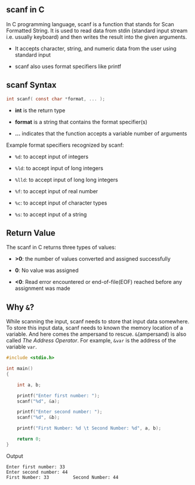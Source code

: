 ## scanf in C

In C programming language, scanf is a function that stands for Scan Formatted String. It is used to read data from stdin (standard input stream i.e. usually keyboard) and then writes the result into the given arguments.

- It accepts character, string, and numeric data from the user using standard input

- scanf also uses format specifiers like printf

## scanf Syntax

```c
int scanf( const char *format, ... );
```

- **int** is the return type

- **format** is a string that contains the format specifier(s)

- **...** indicates that the function accepts a variable number of arguments

Example format specifiers recognized by scanf:

- `%d`: to accept input of integers

- `%ld`: to accept input of long integers

- `%lld`: to accept input of long long integers

- `%f`: to accept input of real number

- `%c`: to accept input of character types

- `%s`: to accept input of a string

## Return Value

The scanf in C returns three types of values:

- **>0**: the number of values converted and assigned successfully

- **0**: No value was assigned

- **<0**: Read error encountered or end-of-file(EOF) reached before any assignment was made

## Why `&`?

While scanning the input, scanf needs to store that input data somewhere. To store this input data, scanf needs to known the memory location of a variable. And here comes the ampersand to rescue. `&`(ampersand) is also called *The Address Operator*. For example, `&var` is the address of the variable `var`.

```c
#include <stdio.h>

int main()
{

    int a, b;

    printf("Enter first number: ");
    scanf("%d", &a);

    printf("Enter second number: ");
    scanf("%d", &b);

    printf("First Number: %d \t Second Number: %d", a, b);

    return 0;
}
```

Output
```
Enter first number: 33
Enter second number: 44
First Number: 33         Second Number: 44
```